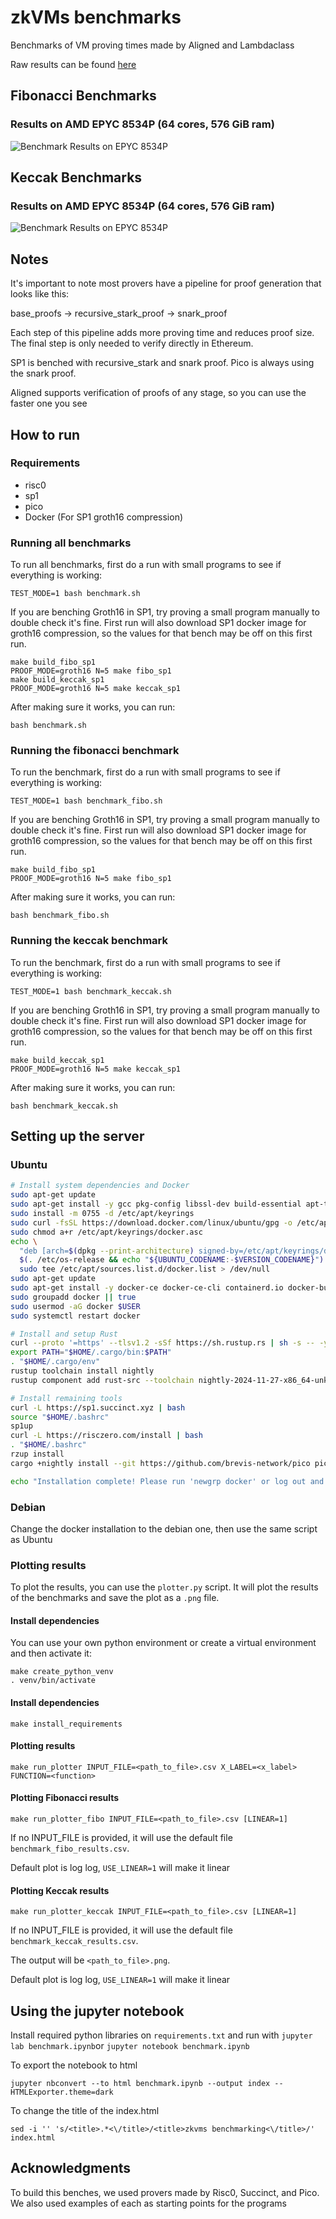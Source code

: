 # zkVMs benchmarks

Benchmarks of VM proving times made by Aligned and Lambdaclass

Raw results can be found [here](/bench_results)

## Fibonacci Benchmarks

### Results on AMD EPYC 8534P (64 cores, 576 GiB ram)

![Benchmark Results on EPYC 8534P](bench_results/fibo_5_mar_25_epyc8534p_64c_576gb.png)

## Keccak Benchmarks

### Results on AMD EPYC 8534P (64 cores, 576 GiB ram)

![Benchmark Results on EPYC 8534P](bench_results/keccak_5_mar_25_epyc8534p_64c_576gb.png)

## Notes

It's important to note most provers have a pipeline for proof generation that looks like this:

base_proofs -> recursive_stark_proof -> snark_proof

Each step of this pipeline adds more proving time and reduces proof size. The final step is only needed to verify directly in Ethereum.

SP1 is benched with recursive_stark and snark proof. Pico is always using the snark proof.

Aligned supports verification of proofs of any stage, so you can use the faster one you see

## How to run

### Requirements

- risc0
- sp1
- pico
- Docker (For SP1 groth16 compression)

### Running all benchmarks

To run all benchmarks, first do a run with small programs to see if everything is working:

```shell
TEST_MODE=1 bash benchmark.sh
```

If you are benching Groth16 in SP1, try proving a small program manually to double check it's fine. First run will also download SP1 docker image for groth16 compression, so the values for that bench may be off on this first run.

```shell
make build_fibo_sp1
PROOF_MODE=groth16 N=5 make fibo_sp1
make build_keccak_sp1
PROOF_MODE=groth16 N=5 make keccak_sp1
```

After making sure it works, you can run:

```shell
bash benchmark.sh
```

### Running the fibonacci benchmark

To run the benchmark, first do a run with small programs to see if everything is working:

```shell
TEST_MODE=1 bash benchmark_fibo.sh
```

If you are benching Groth16 in SP1, try proving a small program manually to double check it's fine. First run will also download SP1 docker image for groth16 compression, so the values for that bench may be off on this first run.

```shell
make build_fibo_sp1
PROOF_MODE=groth16 N=5 make fibo_sp1
```

After making sure it works, you can run:

```shell
bash benchmark_fibo.sh
```

### Running the keccak benchmark

To run the benchmark, first do a run with small programs to see if everything is working:

```shell
TEST_MODE=1 bash benchmark_keccak.sh
```

If you are benching Groth16 in SP1, try proving a small program manually to double check it's fine. First run will also download SP1 docker image for groth16 compression, so the values for that bench may be off on this first run.

```shell
make build_keccak_sp1
PROOF_MODE=groth16 N=5 make keccak_sp1
```

After making sure it works, you can run:

```shell
bash benchmark_keccak.sh
```

## Setting up the server

### Ubuntu

```sh
# Install system dependencies and Docker
sudo apt-get update
sudo apt-get install -y gcc pkg-config libssl-dev build-essential apt-transport-https ca-certificates curl software-properties-common
sudo install -m 0755 -d /etc/apt/keyrings
sudo curl -fsSL https://download.docker.com/linux/ubuntu/gpg -o /etc/apt/keyrings/docker.asc
sudo chmod a+r /etc/apt/keyrings/docker.asc
echo \
  "deb [arch=$(dpkg --print-architecture) signed-by=/etc/apt/keyrings/docker.asc] https://download.docker.com/linux/ubuntu \
  $(. /etc/os-release && echo "${UBUNTU_CODENAME:-$VERSION_CODENAME}") stable" | \
  sudo tee /etc/apt/sources.list.d/docker.list > /dev/null
sudo apt-get update
sudo apt-get install -y docker-ce docker-ce-cli containerd.io docker-buildx-plugin docker-compose-plugin
sudo groupadd docker || true
sudo usermod -aG docker $USER
sudo systemctl restart docker

# Install and setup Rust
curl --proto '=https' --tlsv1.2 -sSf https://sh.rustup.rs | sh -s -- -y
export PATH="$HOME/.cargo/bin:$PATH"
. "$HOME/.cargo/env"
rustup toolchain install nightly
rustup component add rust-src --toolchain nightly-2024-11-27-x86_64-unknown-linux-gnu

# Install remaining tools
curl -L https://sp1.succinct.xyz | bash
source "$HOME/.bashrc"
sp1up
curl -L https://risczero.com/install | bash
. "$HOME/.bashrc"
rzup install
cargo +nightly install --git https://github.com/brevis-network/pico pico-cli

echo "Installation complete! Please run 'newgrp docker' or log out and back in to use Docker without sudo."
```

### Debian

Change the docker installation to the debian one, then use the same script as Ubuntu

### Plotting results

To plot the results, you can use the `plotter.py` script. It will plot the results of the benchmarks and save the plot as a `.png` file.

#### Install dependencies

You can use your own python environment or create a virtual environment and then activate it:

```shell
make create_python_venv
. venv/bin/activate
```

#### Install dependencies

```shell
make install_requirements
```

#### Plotting results

```shell
make run_plotter INPUT_FILE=<path_to_file>.csv X_LABEL=<x_label> FUNCTION=<function>
```

#### Plotting Fibonacci results

```shell
make run_plotter_fibo INPUT_FILE=<path_to_file>.csv [LINEAR=1]
```

If no INPUT_FILE is provided, it will use the default file `benchmark_fibo_results.csv`.

Default plot is log log, ```USE_LINEAR=1``` will make it linear

#### Plotting Keccak results

```shell
make run_plotter_keccak INPUT_FILE=<path_to_file>.csv [LINEAR=1]
```

If no INPUT_FILE is provided, it will use the default file `benchmark_keccak_results.csv`.

The output will be `<path_to_file>.png`.

Default plot is log log, ```USE_LINEAR=1``` will make it linear

## Using the jupyter notebook

Install required python libraries on ```requirements.txt``` and run with ```jupyter lab benchmark.ipynb```or ```jupyter notebook benchmark.ipynb```

To export the notebook to html

```shell
jupyter nbconvert --to html benchmark.ipynb --output index --HTMLExporter.theme=dark
```

To change the title of the index.html 

```shell
sed -i '' 's/<title>.*<\/title>/<title>zkvms benchmarking<\/title>/' index.html
```

## Acknowledgments

To build this benches, we used provers made by Risc0, Succinct, and Pico. We also used examples of each as starting points for the programs
